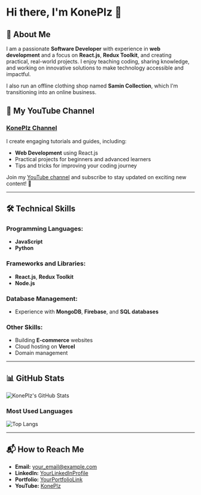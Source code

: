 # Hi there, I'm KonePlz 👋

## 🚀 About Me

I am a passionate **Software Developer** with experience in **web development** and a focus on **React.js**, **Redux Toolkit**, and creating practical, real-world projects. I enjoy teaching coding, sharing knowledge, and working on innovative solutions to make technology accessible and impactful.

I also run an offline clothing shop named **Samin Collection**, which I'm transitioning into an online business.

## 🌟 My YouTube Channel

### [KonePlz Channel](#)

I create engaging tutorials and guides, including:

- **Web Development** using React.js
- Practical projects for beginners and advanced learners
- Tips and tricks for improving your coding journey

Join my [YouTube channel](#) and subscribe to stay updated on exciting new content! 🚀

---

## 🛠️ Technical Skills

### Programming Languages:
- **JavaScript**
- **Python**

### Frameworks and Libraries:
- **React.js**, **Redux Toolkit**
- **Node.js**

### Database Management:
- Experience with **MongoDB**, **Firebase**, and **SQL databases**

### Other Skills:
- Building **E-commerce** websites
- Cloud hosting on **Vercel**
- Domain management

---

## 📊 GitHub Stats

![KonePlz's GitHub Stats](https://github-readme-stats.vercel.app/api?username=KonePlz&show_icons=true&theme=radical)

### Most Used Languages

![Top Langs](https://github-readme-stats.vercel.app/api/top-langs/?username=KonePlz&layout=compact&theme=radical)

---

## 📬 How to Reach Me

- **Email:** [your_email@example.com](mailto:your_email@example.com)
- **LinkedIn:** [YourLinkedInProfile](#)
- **Portfolio:** [YourPortfolioLink](#)
- **YouTube:** [KonePlz](#)
